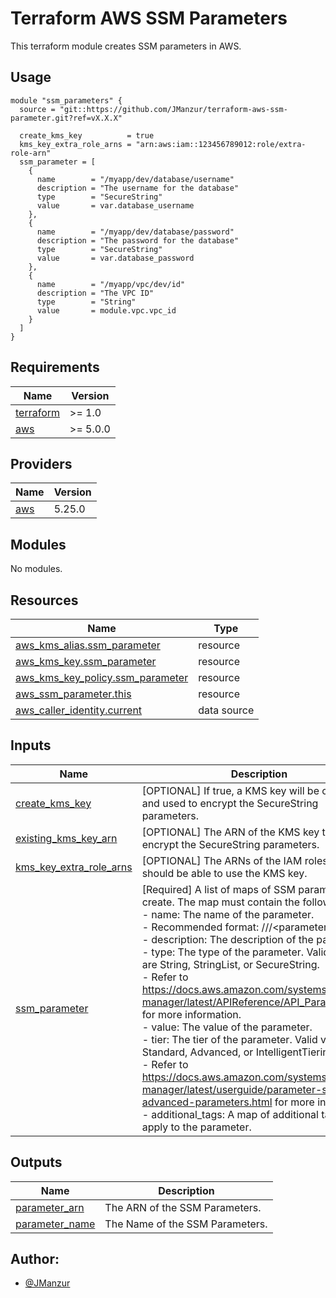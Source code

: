 # Terraform AWS SSM Parameters

This terraform module creates SSM parameters in AWS.

## Usage

```hcl
module "ssm_parameters" {
  source = "git::https://github.com/JManzur/terraform-aws-ssm-parameter.git?ref=vX.X.X"

  create_kms_key          = true
  kms_key_extra_role_arns = "arn:aws:iam::123456789012:role/extra-role-arn"
  ssm_parameter = [
    {
      name        = "/myapp/dev/database/username"
      description = "The username for the database"
      type        = "SecureString"
      value       = var.database_username
    },
    {
      name        = "/myapp/dev/database/password"
      description = "The password for the database"
      type        = "SecureString"
      value       = var.database_password
    },
    {
      name        = "/myapp/vpc/dev/id"
      description = "The VPC ID"
      type        = "String"
      value       = module.vpc.vpc_id
    }
  ]
}
```
<!-- BEGINNING OF PRE-COMMIT-TERRAFORM DOCS HOOK -->
## Requirements

| Name | Version |
|------|---------|
| <a name="requirement_terraform"></a> [terraform](#requirement\_terraform) | >= 1.0 |
| <a name="requirement_aws"></a> [aws](#requirement\_aws) | >= 5.0.0 |

## Providers

| Name | Version |
|------|---------|
| <a name="provider_aws"></a> [aws](#provider\_aws) | 5.25.0 |

## Modules

No modules.

## Resources

| Name | Type |
|------|------|
| [aws_kms_alias.ssm_parameter](https://registry.terraform.io/providers/hashicorp/aws/latest/docs/resources/kms_alias) | resource |
| [aws_kms_key.ssm_parameter](https://registry.terraform.io/providers/hashicorp/aws/latest/docs/resources/kms_key) | resource |
| [aws_kms_key_policy.ssm_parameter](https://registry.terraform.io/providers/hashicorp/aws/latest/docs/resources/kms_key_policy) | resource |
| [aws_ssm_parameter.this](https://registry.terraform.io/providers/hashicorp/aws/latest/docs/resources/ssm_parameter) | resource |
| [aws_caller_identity.current](https://registry.terraform.io/providers/hashicorp/aws/latest/docs/data-sources/caller_identity) | data source |

## Inputs

| Name | Description | Type | Default | Required |
|------|-------------|------|---------|:--------:|
| <a name="input_create_kms_key"></a> [create\_kms\_key](#input\_create\_kms\_key) | [OPTIONAL] If true, a KMS key will be created and used to encrypt the SecureString parameters. | `bool` | `false` | no |
| <a name="input_existing_kms_key_arn"></a> [existing\_kms\_key\_arn](#input\_existing\_kms\_key\_arn) | [OPTIONAL] The ARN of the KMS key to use to encrypt the SecureString parameters. | `string` | `""` | no |
| <a name="input_kms_key_extra_role_arns"></a> [kms\_key\_extra\_role\_arns](#input\_kms\_key\_extra\_role\_arns) | [OPTIONAL] The ARNs of the IAM roles that should be able to use the KMS key. | `list(string)` | n/a | yes |
| <a name="input_ssm_parameter"></a> [ssm\_parameter](#input\_ssm\_parameter) | [Required] A list of maps of SSM parameters to create. The map must contain the following keys:<br>    - name: The name of the parameter.<br>      - Recommended format: /<environment>/<service>/<parameter\_name><br>    - description: The description of the parameter.<br>    - type: The type of the parameter. Valid values are String, StringList, or SecureString.<br>      - Refer to https://docs.aws.amazon.com/systems-manager/latest/APIReference/API_Parameter.html for more information.<br>    - value: The value of the parameter.<br>    - tier: The tier of the parameter. Valid values are Standard, Advanced, or IntelligentTiering.<br>      - Refer to https://docs.aws.amazon.com/systems-manager/latest/userguide/parameter-store-advanced-parameters.html for more information.<br>    - additional\_tags: A map of additional tags to apply to the parameter. | <pre>list(object({<br>    name            = string<br>    description     = string<br>    type            = string<br>    value           = string<br>    tier            = optional(string)<br>    additional_tags = optional(map(string))<br>  }))</pre> | n/a | yes |

## Outputs

| Name | Description |
|------|-------------|
| <a name="output_parameter_arn"></a> [parameter\_arn](#output\_parameter\_arn) | The ARN of the SSM Parameters. |
| <a name="output_parameter_name"></a> [parameter\_name](#output\_parameter\_name) | The Name of the SSM Parameters. |

## Author:

- [@JManzur](https://jmanzur.com)
<!-- END OF PRE-COMMIT-TERRAFORM DOCS HOOK -->